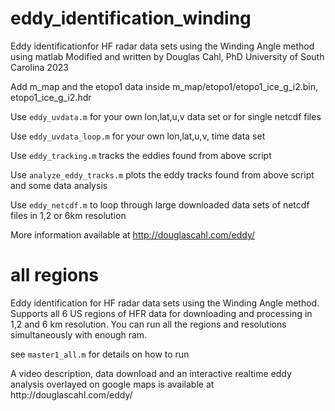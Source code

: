 # eddy_identification_winding
Eddy identificationfor HF radar data sets using the Winding Angle method using matlab
Modified and written by Douglas Cahl, PhD 
University of South Carolina 2023

Add m_map and the etopo1 data inside m_map/etopo1/etopo1_ice_g_i2.bin, etopo1_ice_g_i2.hdr

Use <code>eddy_uvdata.m</code> for your own lon,lat,u,v data set or for single netcdf files

Use <code>eddy_uvdata_loop.m</code> for your own lon,lat,u,v, time data set

Use <code>eddy_tracking.m</code> tracks the eddies found from above script

Use <code>analyze_eddy_tracks.m</code> plots the eddy tracks found from above script and some data analysis


Use <code>eddy_netcdf.m</code> to loop through large downloaded data sets of netcdf files in 1,2 or 6km resolution

More information available at http://douglascahl.com/eddy/

# all regions
Eddy identification for HF radar data sets using the Winding Angle method. Supports all 6 US regions of HFR data for downloading and processing in 1,2 and 6 km resolution. You can run all the regions and resolutions simultaneously with enough ram. 


see <code>master1_all.m</code> for details on how to run


<p>
</p>
A video description, data download and an interactive realtime eddy analysis overlayed on google maps is available at http://douglascahl.com/eddy/
